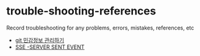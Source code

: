 # trouble-shooting-references

Record troubleshooting for any problems, errors, mistakes, references, etc

- [git 민감정보 관리하기](https://velog.io/@sun1203/Github-Action-Spring-Application.properties-%EB%AF%BC%EA%B0%90%EC%A0%95%EB%B3%B4-%EA%B4%80%EB%A6%AC%ED%95%98%EA%B8%B0)
- [SSE -SERVER SENT EVENT](https://boxfoxs.tistory.com/403)
